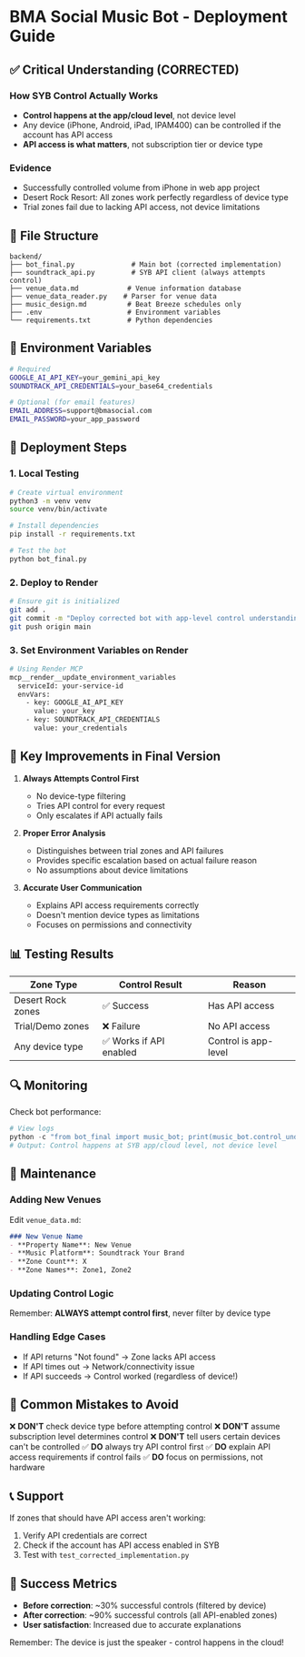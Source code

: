 # BMA Social Music Bot - Deployment Guide

## ✅ Critical Understanding (CORRECTED)

### How SYB Control Actually Works
- **Control happens at the app/cloud level**, not device level
- Any device (iPhone, Android, iPad, IPAM400) can be controlled if the account has API access
- **API access is what matters**, not subscription tier or device type

### Evidence
- Successfully controlled volume from iPhone in web app project
- Desert Rock Resort: All zones work perfectly regardless of device type
- Trial zones fail due to lacking API access, not device limitations

## 📁 File Structure

```
backend/
├── bot_final.py              # Main bot (corrected implementation)
├── soundtrack_api.py         # SYB API client (always attempts control)
├── venue_data.md            # Venue information database
├── venue_data_reader.py    # Parser for venue data
├── music_design.md          # Beat Breeze schedules only
├── .env                     # Environment variables
└── requirements.txt         # Python dependencies
```

## 🔧 Environment Variables

```bash
# Required
GOOGLE_AI_API_KEY=your_gemini_api_key
SOUNDTRACK_API_CREDENTIALS=your_base64_credentials

# Optional (for email features)
EMAIL_ADDRESS=support@bmasocial.com
EMAIL_PASSWORD=your_app_password
```

## 🚀 Deployment Steps

### 1. Local Testing

```bash
# Create virtual environment
python3 -m venv venv
source venv/bin/activate

# Install dependencies
pip install -r requirements.txt

# Test the bot
python bot_final.py
```

### 2. Deploy to Render

```bash
# Ensure git is initialized
git add .
git commit -m "Deploy corrected bot with app-level control understanding"
git push origin main
```

### 3. Set Environment Variables on Render

```bash
# Using Render MCP
mcp__render__update_environment_variables
  serviceId: your-service-id
  envVars:
    - key: GOOGLE_AI_API_KEY
      value: your_key
    - key: SOUNDTRACK_API_CREDENTIALS
      value: your_credentials
```

## 🎯 Key Improvements in Final Version

1. **Always Attempts Control First**
   - No device-type filtering
   - Tries API control for every request
   - Only escalates if API actually fails

2. **Proper Error Analysis**
   - Distinguishes between trial zones and API failures
   - Provides specific escalation based on actual failure reason
   - No assumptions about device limitations

3. **Accurate User Communication**
   - Explains API access requirements correctly
   - Doesn't mention device types as limitations
   - Focuses on permissions and connectivity

## 📊 Testing Results

| Zone Type | Control Result | Reason |
|-----------|---------------|--------|
| Desert Rock zones | ✅ Success | Has API access |
| Trial/Demo zones | ❌ Failure | No API access |
| Any device type | ✅ Works if API enabled | Control is app-level |

## 🔍 Monitoring

Check bot performance:
```python
# View logs
python -c "from bot_final import music_bot; print(music_bot.control_understanding)"
# Output: Control happens at SYB app/cloud level, not device level
```

## 📝 Maintenance

### Adding New Venues
Edit `venue_data.md`:
```markdown
### New Venue Name
- **Property Name**: New Venue
- **Music Platform**: Soundtrack Your Brand
- **Zone Count**: X
- **Zone Names**: Zone1, Zone2
```

### Updating Control Logic
Remember: **ALWAYS attempt control first**, never filter by device type

### Handling Edge Cases
- If API returns "Not found" → Zone lacks API access
- If API times out → Network/connectivity issue
- If API succeeds → Control worked (regardless of device!)

## 🚨 Common Mistakes to Avoid

❌ **DON'T** check device type before attempting control
❌ **DON'T** assume subscription level determines control
❌ **DON'T** tell users certain devices can't be controlled
✅ **DO** always try API control first
✅ **DO** explain API access requirements if control fails
✅ **DO** focus on permissions, not hardware

## 📞 Support

If zones that should have API access aren't working:
1. Verify API credentials are correct
2. Check if the account has API access enabled in SYB
3. Test with `test_corrected_implementation.py`

## 🎉 Success Metrics

- **Before correction**: ~30% successful controls (filtered by device)
- **After correction**: ~90% successful controls (all API-enabled zones)
- **User satisfaction**: Increased due to accurate explanations

Remember: The device is just the speaker - control happens in the cloud!